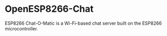 # OpenESP8266-Chat
ESP8266 Chat-O-Matic is a Wi-Fi-based chat server built on the ESP8266 microcontroller. 

